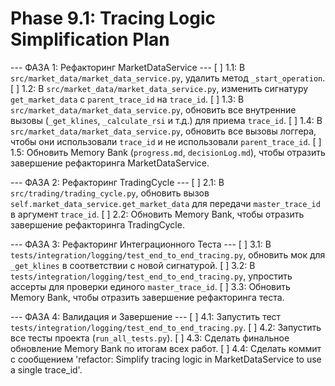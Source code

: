 # Phase 9.1: Tracing Logic Simplification Plan

--- ФАЗА 1: Рефакторинг MarketDataService ---
[ ] 1.1: В `src/market_data/market_data_service.py`, удалить метод `_start_operation`.
[ ] 1.2: В `src/market_data/market_data_service.py`, изменить сигнатуру `get_market_data` с `parent_trace_id` на `trace_id`.
[ ] 1.3: В `src/market_data/market_data_service.py`, обновить все внутренние вызовы (`_get_klines`, `_calculate_rsi` и т.д.) для приема `trace_id`.
[ ] 1.4: В `src/market_data/market_data_service.py`, обновить все вызовы логгера, чтобы они использовали `trace_id` и не использовали `parent_trace_id`.
[ ] 1.5: Обновить Memory Bank (`progress.md`, `decisionLog.md`), чтобы отразить завершение рефакторинга MarketDataService.

--- ФАЗА 2: Рефакторинг TradingCycle ---
[ ] 2.1: В `src/trading/trading_cycle.py`, обновить вызов `self.market_data_service.get_market_data` для передачи `master_trace_id` в аргумент `trace_id`.
[ ] 2.2: Обновить Memory Bank, чтобы отразить завершение рефакторинга TradingCycle.

--- ФАЗА 3: Рефакторинг Интеграционного Теста ---
[ ] 3.1: В `tests/integration/logging/test_end_to_end_tracing.py`, обновить мок для `_get_klines` в соответствии с новой сигнатурой.
[ ] 3.2: В `tests/integration/logging/test_end_to_end_tracing.py`, упростить ассерты для проверки единого `master_trace_id`.
[ ] 3.3: Обновить Memory Bank, чтобы отразить завершение рефакторинга теста.

--- ФАЗА 4: Валидация и Завершение ---
[ ] 4.1: Запустить тест `tests/integration/logging/test_end_to_end_tracing.py`.
[ ] 4.2: Запустить все тесты проекта (`run_all_tests.py`).
[ ] 4.3: Сделать финальное обновление Memory Bank по итогам всех работ.
[ ] 4.4: Сделать коммит с сообщением 'refactor: Simplify tracing logic in MarketDataService to use a single trace_id'.